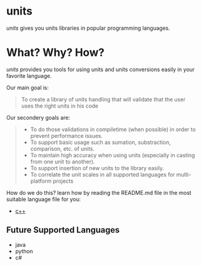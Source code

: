 # units
*units* gives you units libraries in popular programming languages.

What? Why? How?
===============

*units* provides you tools for using units and units conversions easily in your favorite language.

Our main goal is:

> To create a library of units handling that will validate that the user uses the right units in his code

Our secondery goals are:
> * To do those validations in compiletime (when possible) in order to prevent performance issues.
> * To support basic usage such as sumation, substraction, comparison, etc. of units.
> * To maintain high accuracy when using units (especially in casting from one unit to another).
> * To support insertion of new units to the library easily.
> * To correlate the unit scales in all supported languages for multi-platform projects

How do we do this? learn how by reading the README.md file in the most suitable language file for you:
* [c++](units_cpp/README.md)

Future Supported Languages
--------------------------

* java
* python
* c#
